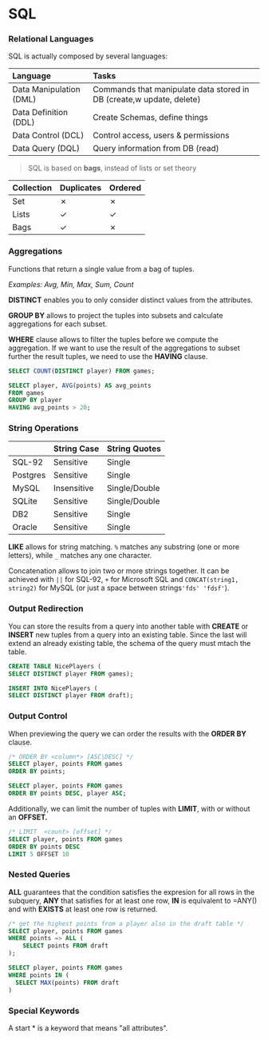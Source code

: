 # SQL

### Relational Languages

SQL is actually composed by several languages:

| Language | Tasks |
| :--- | :--- |
| Data Manipulation \(DML\) | Commands that manipulate data stored in DB \(create,w update, delete\) |
| Data Definition \(DDL\) | Create Schemas, define things |
| Data Control \(DCL\) | Control access, users & permissions |
| Data Query \(DQL\) | Query information from DB \(read\) |

> SQL is based on **bags**, instead of lists or set theory

| Collection | Duplicates | Ordered |
| :--- | :--- | :--- |
| Set | ✗ | ✗ |
| Lists | ✓ | ✓ |
| Bags | ✓ | ✗ |

### 

### Aggregations

Functions that return a single value from a bag of tuples.

_Examples: Avg, Min, Max, Sum, Count_

**DISTINCT** enables you to only consider distinct values from the attributes.

**GROUP BY** allows to project the tuples into subsets and calculate aggregations for each subset.

**WHERE** clause allows to filter the tuples before we compute the aggregation. If we want to use the result of the aggregations to subset further the result tuples, we need to use the **HAVING** clause.

```sql
SELECT COUNT(DISTINCT player) FROM games;

SELECT player, AVG(points) AS avg_points
FROM games
GROUP BY player
HAVING avg_points > 20;

```

### String Operations

|  | String Case | String Quotes |
| :--- | :--- | :--- |
| SQL-92 | Sensitive | Single |
| Postgres | Sensitive | Single |
| MySQL | Insensitive | Single/Double |
| SQLite | Sensitive | Single/Double |
| DB2 | Sensitive | Single |
| Oracle | Sensitive | Single |

**LIKE** allows for string matching. `%` matches any substring \(one or more letters\), while `_` matches any one character.

Concatenation allows to join two or more strings together. It can be achieved with `||` for SQL-92, `+` for Microsoft SQL and `CONCAT(string1, string2)` for MySQL \(or just a space between strings`'fds' 'fdsf'`\).

### Output Redirection

You can store the results from a query into another table with **CREATE** or **INSERT** new tuples from a query into an existing table. Since the last will extend an already existing table, the schema of the query must mtach the table.

```sql
CREATE TABLE NicePlayers (
SELECT DISTINCT player FROM games);

INSERT INTO NicePlayers (
SELECT DISTINCT player FROM draft);
```

### **Output Control**

When previewing the query we can order the results with the **ORDER BY** clause. 

```sql
/* ORDER BY <column*> [ASC|DESC] */
SELECT player, points FROM games
ORDER BY points;

SELECT player, points FROM games
ORDER BY points DESC, player ASC;
```

Additionally, we can limit the number of tuples with **LIMIT**, with or without an **OFFSET.**

```sql
/* LIMIT  <count> [offset] */
SELECT player, points FROM games
ORDER BY points DESC
LIMIT 5 OFFSET 10
```

### Nested Queries

**ALL** guarantees that the condition satisfies the expresion for all rows in the subquery, **ANY** that satisfies for at least one row, **IN** is equivalent to =ANY\(\) and with **EXISTS** at least one row is returned.

```sql
/* get the highest points from a player also in the draft table */
SELECT player, points FROM games
WHERE points => ALL (
    SELECT points FROM draft
);

SELECT player, points FROM games
WHERE points IN (
  SELECT MAX(points) FROM draft
)
```

### **Special Keywords**

A start \* is a keyword that means "all attributes".



